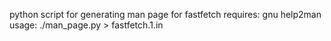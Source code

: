 python script for generating man page for fastfetch
requires: gnu help2man
usage: ./man_page.py > fastfetch.1.in

